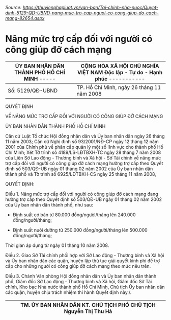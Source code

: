 *Source: https://thuvienphapluat.vn/van-ban/Tai-chinh-nha-nuoc/Quyet-dinh-5129-QD-UBND-nang-muc-tro-cap-nguoi-co-cong-giup-do-cach-mang-82654.aspx*

# Nâng mức trợ cấp đối với người có công giúp đỡ cách mạng

| ỦY BAN NHÂN DÂN THÀNH PHỐ HỒ CHÍ MINH ----- | CỘNG HÒA XÃ HỘI CHỦ NGHĨA VIỆT NAM Độc lập - Tự do - Hạnh phúc ----------- |
|---|---|
| Số: 5129/QĐ-UBND | TP. Hồ Chí Minh, ngày 26 tháng 11 năm 2008 |

QUYẾT ĐỊNH

VỀ NÂNG MỨC TRỢ CẤP ĐỐI VỚI NGƯỜI CÓ CÔNG GIÚP ĐỠ CÁCH MẠNG

ỦY BAN NHÂN DÂN THÀNH PHỐ HỒ CHÍ MINH

Căn cứ Luật Tổ chức Hội đồng nhân dân và Ủy ban nhân dân ngày 26 tháng 11 năm 2003; Căn cứ Nghị định số 93/2001/NĐ-CP ngày 12 tháng 12 năm 2001 của Chính phủ về phân cấp quản lý một số lĩnh vực cho thành phố Hồ Chí Minh; Xét Tờ trình số 4189/LS-LĐTBXH-TC ngày 28 tháng 7 năm 2008 của Liên Sở Lao động - Thương binh và Xã hội - Sở Tài chính về nâng mức trợ cấp đối với người có công giúp đỡ cách mạng hưởng trợ cấp theo Quyết định số 503/QĐ-UB ngày 01 tháng 02 năm 2002 của Ủy ban nhân dân thành phố và Tờ trình số 6925/LĐTBXH-CS ngày 25 tháng 11 năm 2008,

QUYẾT ĐỊNH:

Điều 1. Nâng mức trợ cấp đối với người có công giúp đỡ cách mạng đang hưởng trợ cấp theo Quyết định số 503/QĐ-UB ngày 01 tháng 02 năm 2002 của Ủy ban nhân dân thành phố, như sau:

- Định suất cơ bản từ 80.000 đồng/người/tháng lên 240.000 đồng/người/tháng;

- Định suất nuôi dưỡng từ 250.000 đồng/người/tháng lên 500.000 đồng/người/tháng;

Thời gian áp dụng từ ngày 01 tháng 10 năm 2008.

Điều 2. Giao Sở Tài chính phối hợp với Sở Lao động - Thương binh và Xã hội và Ủy ban nhân dân các quận, huyện lập thủ tục giải quyết kinh phí để trợ cấp cho những người có công giúp đỡ cách mạng theo mức nêu trên.

Điều 3. Chánh Văn phòng Hội đồng nhân dân và Ủy ban nhân dân thành phố, Giám đốc Sở Lao động - Thương binh và Xã hội, Giám đốc Sở Tài chính, Kho bạc Nhà nước thành phố Hồ Chí Minh, Chủ tịch Ủy ban nhân dân các quận, huyện chịu trách nhiệm thi hành Quyết định này./.

|  | TM. ỦY BAN NHÂN DÂN KT. CHỦ TỊCH PHÓ CHỦ TỊCH Nguyễn Thị Thu Hà |
|---|---|